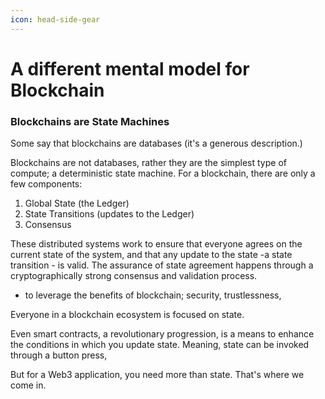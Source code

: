 ```yaml
---
icon: head-side-gear
---
```


# A different mental model for Blockchain

### Blockchains are State Machines

Some say that blockchains are databases (it's a generous description.)&#x20;

&#x20;Blockchains are not databases, rather they are the simplest type of compute; a deterministic state machine. For a blockchain, there are only a few components:

1. Global State (the Ledger)&#x20;
2. State Transitions (updates to the Ledger)&#x20;
3. Consensus&#x20;

These distributed systems work to ensure that everyone agrees on the current state of the system, and that any update to the state -a state transition - is valid. The assurance of state agreement happens through a cryptographically strong consensus and validation process.&#x20;

* to leverage the benefits of blockchain; security, trustlessness,&#x20;

Everyone in a blockchain ecosystem is focused on state.&#x20;

Even smart contracts, a revolutionary progression, is a means to enhance the conditions in which you update state. Meaning, state can be invoked through a button press,&#x20;

But for a Web3 application, you need more than state. That's where we come in.&#x20;
